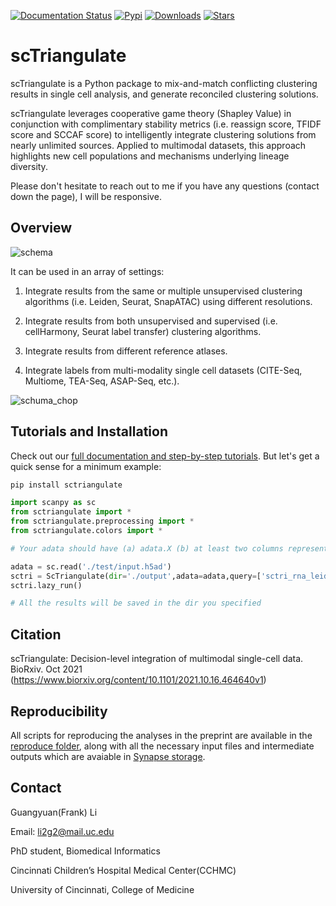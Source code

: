 [![Documentation Status](https://readthedocs.org/projects/sctriangulate/badge/?version=latest)](https://sctriangulate.readthedocs.io/en/latest/?badge=latest)  [![Pypi](https://img.shields.io/pypi/v/sctriangulate?logo=PyPI)](https://pypi.org/project/sctriangulate/)  [![Downloads](https://pepy.tech/badge/sctriangulate)](https://pypi.org/project/sctriangulate/)  [![Stars](https://img.shields.io/github/stars/frankligy/scTriangulate)](https://github.com/frankligy/scTriangulate/stargazers)



# scTriangulate

scTriangulate is a Python package to mix-and-match conflicting clustering results in single cell analysis, and generate reconciled clustering solutions.

scTriangulate leverages cooperative game theory (Shapley Value) in conjunction with complimentary stability metrics (i.e. reassign score, TFIDF score and SCCAF score) to intelligently integrate clustering solutions from nearly unlimited sources. Applied to multimodal datasets, this approach highlights new cell populations and mechanisms underlying lineage diversity.

Please don't hesitate to reach out to me if you have any questions (contact down the page), I will be responsive.

## Overview

![schema](./image/schema.png)

It can be used in an array of settings:

1. Integrate results from the same or multiple unsupervised clustering algorithms (i.e. Leiden, Seurat, SnapATAC) using different resolutions.

2. Integrate results from both unsupervised and supervised (i.e. cellHarmony, Seurat label transfer) clustering algorithms.

3. Integrate results from different reference atlases.

4. Integrate labels from multi-modality single cell datasets (CITE-Seq, Multiome, TEA-Seq, ASAP-Seq, etc.).

![schuma_chop](./image/schema_chop.png)

## Tutorials and Installation

Check out our [full documentation and step-by-step tutorials](https://sctriangulate.readthedocs.io/en/latest/get_started.html). But let's get a quick sense for a minimum example:

```bash
pip install sctriangulate
```

```python
import scanpy as sc
from sctriangulate import *
from sctriangulate.preprocessing import *
from sctriangulate.colors import *

# Your adata should have (a) adata.X (b) at least two columns representing conflicting annotations in adata.obs (c) adata.obsm['X_umap'] for automatically generate visualization

adata = sc.read('./test/input.h5ad')
sctri = ScTriangulate(dir='./output',adata=adata,query=['sctri_rna_leiden_1','sctri_rna_leiden_2','sctri_rna_leiden_3'])
sctri.lazy_run()

# All the results will be saved in the dir you specified
```


## Citation

scTriangulate: Decision-level integration of multimodal single-cell data. BioRxiv. Oct 2021 (https://www.biorxiv.org/content/10.1101/2021.10.16.464640v1)

## Reproducibility

All scripts for reproducing the analyses in the preprint are available in the [reproduce folder](https://github.com/frankligy/scTriangulate/tree/main/reproduce), along 
with all the necessary input files and intermediate outputs which are avaiable in [Synapse storage](https://www.synapse.org/#!Synapse:syn26320337/files/).

## Contact

Guangyuan(Frank) Li

Email: li2g2@mail.uc.edu

PhD student, Biomedical Informatics

Cincinnati Children’s Hospital Medical Center(CCHMC)

University of Cincinnati, College of Medicine
